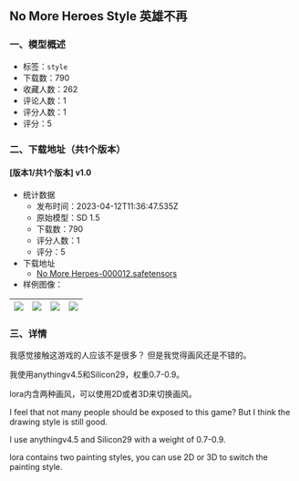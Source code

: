 ## No More Heroes Style 英雄不再
### 一、模型概述

- 标签：`style`
- 下载数：790
- 收藏人数：262
- 评论人数：1
- 评分人数：1
- 评分：5

### 二、下载地址（共1个版本）

#### [版本1/共1个版本] v1.0

- 统计数据
  - 发布时间：2023-04-12T11:36:47.535Z
  - 原始模型：SD 1.5
  - 下载数：790
  - 评分人数：1
  - 评分：5
- 下载地址
  - [No More Heroes-000012.safetensors](https://civitai.com/api/download/models/43597)
- 样例图像：

| <img src="https://image.civitai.com/xG1nkqKTMzGDvpLrqFT7WA/e42f0e01-8962-46d9-eaf9-d65efd7dd700/width=450/476862.jpeg" /> | <img src="https://image.civitai.com/xG1nkqKTMzGDvpLrqFT7WA/e8ca5743-3e83-44ad-8823-f9355eb73e00/width=450/476858.jpeg" /> | <img src="https://image.civitai.com/xG1nkqKTMzGDvpLrqFT7WA/9018ceee-1244-439c-2d34-9c6e77fab200/width=450/476859.jpeg" /> | <img src="https://image.civitai.com/xG1nkqKTMzGDvpLrqFT7WA/98be3f94-e7b6-423d-acd2-ebed462e2d00/width=450/476857.jpeg" /> |
| ---- | ---- | ---- | ---- |


### 三、详情
<p>我感觉接触这游戏的人应该不是很多？ 但是我觉得画风还是不错的。</p><p>我使用anythingv4.5和Silicon29，权重0.7-0.9。</p><p>lora内含两种画风，可以使用2D或者3D来切换画风。</p><p>I feel that not many people should be exposed to this game? But I think the drawing style is still good.</p><p>I use anythingv4.5 and Silicon29 with a weight of 0.7-0.9.</p><p>lora contains two painting styles, you can use 2D or 3D to switch the painting style.</p>